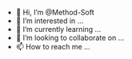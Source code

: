 - 👋 Hi, I’m @Method-Soft
- 👀 I’m interested in ...
- 🌱 I’m currently learning ...
- 💞️ I’m looking to collaborate on ...
- 📫 How to reach me ...

<!---
Method-Soft/Method-Soft is a ✨ special ✨ repository because its `README.md` (this file) appears on your GitHub profile.
You can click the Preview link to take a look at your changes.
--->
